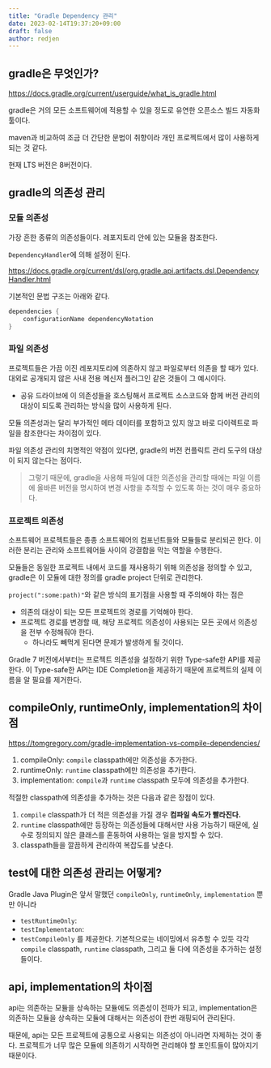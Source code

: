 ```yaml
---
title: "Gradle Dependency 관리"
date: 2023-02-14T19:37:20+09:00
draft: false
author: redjen
---
```


## gradle은 무엇인가?

https://docs.gradle.org/current/userguide/what_is_gradle.html

gradle은 거의 모든 소프트웨어에 적용할 수 있을 정도로 유연한 오픈소스 빌드 자동화 툴이다.

maven과 비교하여 조금 더 간단한 문법이 취향이라 개인 프로젝트에서 많이 사용하게 되는 것 같다.

현재 LTS 버전은 8버전이다. 

## gradle의 의존성 관리

### 모듈 의존성

가장 흔한 종류의 의존성들이다.
레포지토리 안에 있는 모듈을 참조한다.

`DependencyHandler`에 의해 설정이 된다.

https://docs.gradle.org/current/dsl/org.gradle.api.artifacts.dsl.DependencyHandler.html

기본적인 문법 구조는 아래와 같다.
```groovy
dependencies {
	configurationName dependencyNotation 
}
```

### 파일 의존성

프로젝트들은 가끔 이진 레포지토리에 의존하지 않고 파일로부터 의존을 할 때가 있다. 대외로 공개되지 않은 사내 전용 메신저 플러그인 같은 것들이 그 예시이다. 

- 공유 드라이브에 이 의존성들을 호스팅해서 프로젝트 소스코드와 함께 버전 관리의 대상이 되도록 관리하는 방식을 많이 사용하게 된다.

모듈 의존성과는 달리 부가적인 메타 데이터를 포함하고 있지 않고 바로 다이렉트로 파일을 참조한다는 차이점이 있다.

파일 의존성 관리의 치명적인 약점이 있다면, gradle의 버전 컨플릭트 관리 도구의 대상이 되지 않는다는 점이다. 
> 그렇기 때문에, gradle을 사용해 파일에 대한 의존성을 관리할 때에는 파일 이름에 올바른 버전을 명시하여 변경 사항을 추적할 수 있도록 하는 것이 매우 중요하다.

### 프로젝트 의존성

소프트웨어 프로젝트들은 종종 소프트웨어의 컴포넌트들와 모듈들로 분리되곤 한다. 이러한 분리는 관리와 소프트웨어들 사이의 강결합을 막는 역할을 수행한다.

모듈들은 동일한 프로젝트 내에서 코드를 재사용하기 위해 의존성을 정의할 수 있고, gradle은 이 모듈에 대한 정의를 gradle project 단위로 관리한다.

`project(":some:path)"`와 같은 방식의 표기점을 사용할 때 주의해야 하는 점은
- 의존의 대상이 되는 모든 프로젝트의 경로를 기억해야 한다.
- 프로젝트 경로를 변경할 때, 해당 프로젝트 의존성이 사용되는 모든 곳에서 의존성을 전부 수정해줘야 한다. 
	- 하나라도 빼먹게 된다면 문제가 발생하게 될 것이다.

Gradle 7 버전에서부터는 프로젝트 의존성을 설정하기 위한 Type-safe한 API를 제공한다.
이 Type-safe한 API는 IDE Completion을 제공하기 때문에 프로젝트의 실제 이름을 알 필요를 제거한다.

## compileOnly, runtimeOnly, implementation의 차이점

https://tomgregory.com/gradle-implementation-vs-compile-dependencies/

1. compileOnly: `compile` classpath에만 의존성을 추가한다.
2. runtimeOnly: `runtime` classpath에만 의존성을 추가한다.
3. implementation: `compile`과 `runtime` classpath 모두에 의존성을 추가한다.

적절한 classpath에 의존성을 추가하는 것은 다음과 같은 장점이 있다.
1. `compile` classpath가 더 적은 의존성을 가질 경우 **컴파일 속도가 빨라진다.**
2. `runtime` classpath에만 등장하는 의존성들에 대해서만 사용 가능하기 때문에, 실수로 정의되지 않은 클래스를 혼동하여 사용하는 일을 방지할 수 있다.
3. classpath들을 깔끔하게 관리하여 복잡도를 낮춘다.

## test에 대한 의존성 관리는 어떻게?

Gradle Java Plugin은 앞서 말했던 `compileOnly`, `runtimeOnly`, `implementation` 뿐만 아니라
- `testRuntimeOnly`: 
- `testImplementaton`: 
- `testCompileOnly`
를 제공한다. 기본적으로는 네이밍에서 유추할 수 있듯 각각 `compile` classpath, `runtime` classpath, 그리고 둘 다에 의존성을 추가하는 설정들이다. 

## api, implementation의 차이점

api는 의존하는 모듈을 상속하는 모듈에도 의존성이 전파가 되고,
implementation은 의존하는 모듈을 상속하는 모듈에 대해서는 의존성이 한번 래핑되어 관리된다.

때문에, api는 모든 프로젝트에 공통으로 사용되는 의존성이 아니라면 자제하는 것이 좋다.
프로젝트가 너무 많은 모듈에 의존하기 시작하면 관리해야 할 포인트들이 많아지기 때문이다. 
